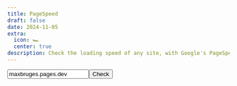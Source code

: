 ```yaml
---
title: PageSpeed
draft: false
date: 2024-11-05
extra:
  icon: 🏎️
  center: true
description: Check the loading speed of any site, with Google's PageSpeed Insights API.
---
```



<input placeholder="Enter site to test..." id=input placeholder="maxbruges.pages.dev" value="maxbruges.pages.dev" type=text><button id=roll>Check</button>

<blockquote style="visibility:hidden;max-width:50ch" id=output></blockquote>

<script>
const contentDiv = document.getElementById('output')

function run() {
  const url = setUpQuery(document.getElementById('input').value);
  fetch(url)
    .then(response => response.json())
    .then(json => {
      // See https://developers.google.com/speed/docs/insights/v5/reference/pagespeedapi/runpagespeed#response
      // to learn more about each of the properties in the response object.
      console.log(json)
      //showInitialContent(json.id);

      // const cruxMetrics = {
      //   "First Contentful Paint": json.loadingExperience.metrics.FIRST_CONTENTFUL_PAINT_MS.category,
      //   "First Input Delay": json.loadingExperience.metrics.FIRST_INPUT_DELAY_MS.category
      // };
      // showCruxContent(cruxMetrics);
      const lighthouse = json.lighthouseResult;
      const lighthouseMetrics = {
        'Performance Score': lighthouse.categories.performance['score'] ? (lighthouse.categories.performance['score'] * 100).toFixed(0) + '%' : 'N/A',
        'First Contentful Paint (<2s)': lighthouse.audits['first-contentful-paint'] ? lighthouse.audits['first-contentful-paint'].displayValue : 'N/A',
        'Speed Index (<3.4s)': lighthouse.audits['speed-index'] ? lighthouse.audits['speed-index'].displayValue : 'N/A'
      };
      showLighthouseContent(lighthouseMetrics);
    });
}

function setUpQuery(urlToTest) {
  const api = `https://www.googleapis.com/pagespeedonline/v5/runPagespeed`;
  const parameters = {
    url: encodeURIComponent(urlToTest)
  };
  let query = `${api}?`;
  for (key in parameters) {
    query += `${key}=https://${parameters[key]}/`;
  }
  return query;
}


function showInitialContent(id) {
  contentDiv.innerHTML = '';
  const title = document.createElement('h1');
  title.textContent = 'PageSpeed Insights API Demo';
  contentDiv.appendChild(title);
  const page = document.createElement('p');
  page.textContent = `Page tested: ${id}`;
  contentDiv.appendChild(page);
}

function showCruxContent(cruxMetrics) {
  const cruxHeader = document.createElement('h2');
  cruxHeader.textContent = "Chrome User Experience Report Results";
 contentDiv.appendChild(cruxHeader);
  for (key in cruxMetrics) {
    const p = document.createElement('p');
    p.textContent = `${key}: ${cruxMetrics[key]}`;
    contentDiv.appendChild(p);
  }
}

function showLighthouseContent(lighthouseMetrics) {
  const lighthouseHeader = document.createElement('h3');
  lighthouseHeader.innerHTML = "Results";
  contentDiv.appendChild(lighthouseHeader);
  for (key in lighthouseMetrics) {
    const p = document.createElement('p');
    p.textContent = `${key}: ${lighthouseMetrics[key]}`;
    contentDiv.appendChild(p);
  }
  document.getElementById('load').style.visibility = 'hidden'
}

document.getElementById('roll').addEventListener('click', function() {
  const output = document.getElementById('output');
  output.style.visibility = "";
  output.innerHTML = '<span class="load" id="load">⏳</span>';
  query = document.getElementById('input');
  run();
})

</script>
